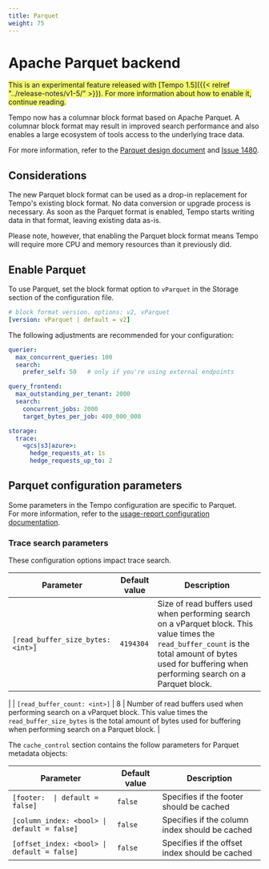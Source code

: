 ```yaml
---
title: Parquet
weight: 75
---
```


# Apache Parquet backend

<span style="background-color:#f3f973;">This is an experimental feature released with [Tempo 1.5]({{< relref "../release-notes/v1-5/" >}}). For more information about how to enable it, continue reading.</span>

Tempo now has a columnar block format based on Apache Parquet.
A columnar block format may result in improved search performance and also enables a large ecosystem of tools access to the underlying trace data.

For more information, refer to the [Parquet design document](https://github.com/mdisibio/tempo/blob/design-proposal-parquet/docs/design-proposals/2022-04%20Parquet.md) and [Issue 1480](https://github.com/grafana/tempo/issues/1480).

## Considerations

The new Parquet block format can be used as a drop-in replacement for Tempo's existing block format.
No data conversion or upgrade process is necessary.
As soon as the Parquet format is enabled, Tempo starts writing data in that format, leaving existing data as-is.

Please note, however, that enabling the Parquet block format means Tempo will require more CPU and memory resources than it previously did. 


## Enable Parquet

To use Parquet, set the block format option to `vParquet` in the Storage section of the configuration file.

```yaml
# block format version. options: v2, vParquet
[version: vParquet | default = v2]
```

The following adjustments are recommended for your configuration:

```yaml
querier:
  max_concurrent_queries: 100
  search:
    prefer_self: 50   # only if you're using external endpoints

query_frontend:
  max_outstanding_per_tenant: 2000
  search:
    concurrent_jobs: 2000
    target_bytes_per_job: 400_000_000

storage:
  trace:
    <gcs|s3|azure>:
      hedge_requests_at: 1s
      hedge_requests_up_to: 2
```

## Parquet configuration parameters

Some parameters in the Tempo configuration are specific to Parquet.  
For more information, refer to the [usage-report configuration documentation](https://grafana.com/docs/tempo/latest/configuration/#storage).

### Trace search parameters

These configuration options impact trace search.

| Parameter | Default value | Description | 
| --- | --- | --- |
| `[read_buffer_size_bytes: <int>]` | `4194304` | Size of read buffers used when performing search on a vParquet block. This value times the `read_buffer_count`  is the total amount of bytes used for buffering when performing search on a Parquet block.
 | 
| `[read_buffer_count: <int>]` | 8 | Number of read buffers used when performing search on a vParquet block. This value times the `read_buffer_size_bytes` is the total amount of bytes used for buffering when performing search on a Parquet block.
 |

The `cache_control` section contains the follow parameters for Parquet metadata objects:

| Parameter | Default value | Description |
| --- | --- | --- |
| <code>[footer: <bool> \| default = false]</code> | `false` | Specifies if the footer should be cached | 
| `[column_index: <bool> \| default = false]` | `false` | Specifies if the column index should be cached | 
| `[offset_index: <bool> \| default = false]` | `false` | Specifies if the offset index should be cached |
